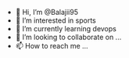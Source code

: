 - 👋 Hi, I’m @Balajii95
- 👀 I’m interested in sports
- 🌱 I’m currently learning devops
- 💞️ I’m looking to collaborate on ...
- 📫 How to reach me ...

<!---
Balajii95/Balajii95 is a ✨ special ✨ repository because its `README.md` (this file) appears on your GitHub profile.
You can click the Preview link to take a look at your changes.
--->
